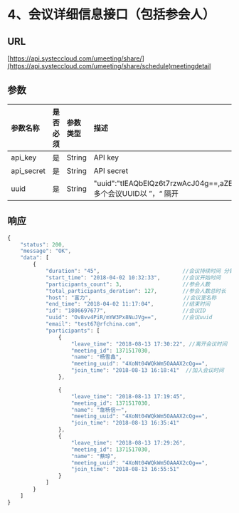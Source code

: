 # 4、会议详细信息接口（包括参会人）

## URL

[https://api.systeccloud.com/umeeting/share/](https://api.systeccloud.com/umeeting/share/schedule)meetingdetail

## 参数

| 参数名称 | 是否必须 | 参数类型 | 描述 |
| :--- | :--- | :--- | :--- |
| api\_key | 是 | String | API key |
| api\_secret | 是 | String | API secret |
| uuid | 是 | String | "uuid":"tIEAQbEIQz6t7rzwAcJ04g==,aZESCNh6Qj2irKauQETyQQ==,Ov8vv4PiR/mYW3Px8NuJVg==" 多个会议UUID以 ”，“ 隔开 |

## 响应

```javascript
{
    "status": 200,
    "message": "OK",
    "data": [
        {
            "duration": "45",                          //会议持续时间 分钟  
            "start_time": "2018-04-02 10:32:33",       //会议开始时间
            "participants_count": 3,                   //参会人数
            "total_participants_deration": 127,        //参会人数总时长
            "host": "富力",                             //会议室名称 
            "end_time": "2018-04-02 11:17:04",         //结束时间
            "id": "1806697677",                        //会议ID
            "uuid": "Ov8vv4PiR/mYW3Px8NuJVg==",        //会议uuid
            "email": "test67@rfchina.com",
            "participants": [
                {
                    "leave_time": "2018-08-13 17:30:22", //离开会议时间
                    "meeting_id": 1371517030,
                    "name": "杨雪鑫",
                    "meeting_uuid": "4XoNt04WQkWm5OAAAX2cQg==",
                    "join_time": "2018-08-13 16:18:41"  //加入会议时间
                },

                {
                    "leave_time": "2018-08-13 17:19:45",
                    "meeting_id": 1371517030,
                    "name": "詹杨信一",
                    "meeting_uuid": "4XoNt04WQkWm5OAAAX2cQg==",
                    "join_time": "2018-08-13 16:35:41"
                },
                {
                    "leave_time": "2018-08-13 17:29:26",
                    "meeting_id": 1371517030,
                    "name": "蔡琼",
                    "meeting_uuid": "4XoNt04WQkWm5OAAAX2cQg==",
                    "join_time": "2018-08-13 16:55:51"
                }
            ]
        }
    ]
}
```

